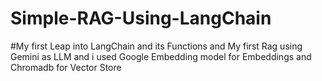 # Simple-RAG-Using-LangChain
#My first Leap into LangChain and its Functions and My first Rag using Gemini as LLM and i used Google Embedding model for Embeddings and Chromadb for Vector Store 
